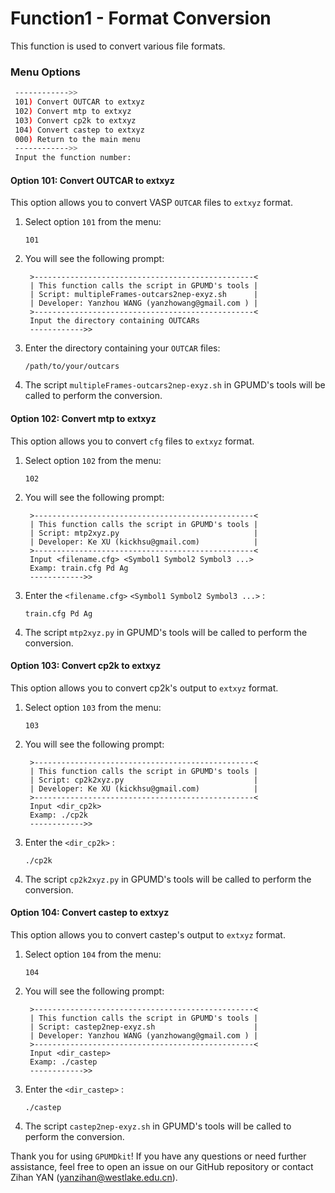 # Function1 - Format Conversion

This function is used to convert various file formats. 

### Menu Options

```sh
 ------------>>
 101) Convert OUTCAR to extxyz
 102) Convert mtp to extxyz
 103) Convert cp2k to extxyz
 104) Convert castep to extxyz
 000) Return to the main menu
 ------------>>
 Input the function number:
```

#### Option 101: Convert OUTCAR to extxyz

This option allows you to convert VASP `OUTCAR` files to `extxyz` format.

1. Select option `101` from the menu:

   ```
   101
   ```

2. You will see the following prompt:

   ```
    >-------------------------------------------------<
    | This function calls the script in GPUMD's tools |
    | Script: multipleFrames-outcars2nep-exyz.sh      |
    | Developer: Yanzhou WANG (yanzhowang@gmail.com ) |
    >-------------------------------------------------<
    Input the directory containing OUTCARs
    ------------>>
   ```

3. Enter the directory containing your `OUTCAR` files:

   ```
   /path/to/your/outcars
   ```

4. The script `multipleFrames-outcars2nep-exyz.sh` in GPUMD's tools will be called to perform the conversion.

#### Option 102: Convert mtp to extxyz

This option allows you to convert `cfg` files to `extxyz` format.

1. Select option `102` from the menu:

   ```
   102
   ```

2. You will see the following prompt:

   ```
    >-------------------------------------------------<
    | This function calls the script in GPUMD's tools |
    | Script: mtp2xyz.py                              |
    | Developer: Ke XU (kickhsu@gmail.com)            |
    >-------------------------------------------------<
    Input <filename.cfg> <Symbol1 Symbol2 Symbol3 ...>
    Examp: train.cfg Pd Ag
    ------------>>
   ```

3. Enter the `<filename.cfg>` `<Symbol1 Symbol2 Symbol3 ...>` :

   ```
   train.cfg Pd Ag
   ```

4. The script `mtp2xyz.py` in GPUMD's tools will be called to perform the conversion.

#### Option 103: Convert cp2k to extxyz

This option allows you to convert cp2k's output to `extxyz` format.

1. Select option `103` from the menu:

   ```
   103
   ```

2. You will see the following prompt:

   ```
    >-------------------------------------------------<
    | This function calls the script in GPUMD's tools |
    | Script: cp2k2xyz.py                             |
    | Developer: Ke XU (kickhsu@gmail.com)            |
    >-------------------------------------------------<
    Input <dir_cp2k>
    Examp: ./cp2k
    ------------>>
   ```

3. Enter the `<dir_cp2k>` :

   ```
   ./cp2k
   ```

4. The script `cp2k2xyz.py` in GPUMD's tools will be called to perform the conversion.

#### Option 104: Convert castep to extxyz

This option allows you to convert castep's output to `extxyz` format.

1. Select option `104` from the menu:

   ```
   104
   ```

2. You will see the following prompt:

   ```
    >-------------------------------------------------<
    | This function calls the script in GPUMD's tools |
    | Script: castep2nep-exyz.sh                      |
    | Developer: Yanzhou WANG (yanzhowang@gmail.com ) |
    >-------------------------------------------------<
    Input <dir_castep>
    Examp: ./castep
    ------------>>
   ```

3. Enter the `<dir_castep>` :

   ```
   ./castep
   ```

4. The script `castep2nep-exyz.sh` in GPUMD's tools will be called to perform the conversion.



Thank you for using `GPUMDkit`! If you have any questions or need further assistance, feel free to open an issue on our GitHub repository or contact Zihan YAN (yanzihan@westlake.edu.cn).